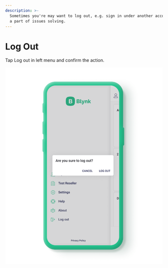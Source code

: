```yaml
---
description: >-
  Sometimes you're may want to log out, e.g. sign in under another account or as
  a part of issues solving.
---
```


# Log Out

Tap Log out in left menu and confirm the action.&#x20;

![](<../../.gitbook/assets/log-out-confirmation-screen (1) (1).png>)
